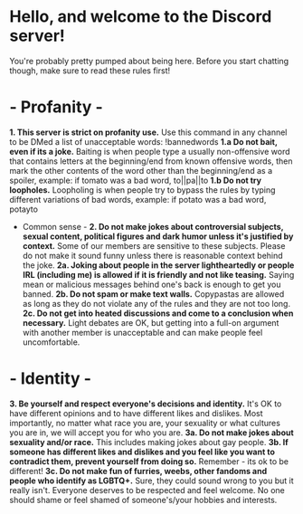 # Hello, and welcome to the Discord server!
You're probably pretty pumped about being here. Before you start chatting though, make sure to read these rules first!

# - Profanity -

**1. This server is strict on profanity use.**
Use this command in any channel to be DMed a list of unacceptable words: !bannedwords
    **1.a Do not bait, even if its a joke.**
Baiting is when people type a usually non-offensive word that contains letters at the beginning/end from known offensive words, then mark the other contents of the word other than the beginning/end as a spoiler, example: if tomato was a bad word, to||pa||to
    **1.b Do not try loopholes.**
Loopholing is when people try to bypass the rules by typing different variations of bad words, example: if potato was a bad word, potayto
- Common sense -
**2. Do not make jokes about controversial subjects, sexual content, political figures and dark humor unless it's justified by context.**
Some of our members are sensitive to these subjects. Please do not make it sound funny unless there is reasonable context behind the joke.
    **2a. Joking about people in the server lightheartedly or people IRL (including me) is allowed if it is friendly and not like teasing.**
Saying mean or malicious messages behind one's back is enough to get you banned.
    **2b. Do not spam or make text walls.**
Copypastas are allowed as long as they do not violate any of the rules and they are not too long.
    **2c. Do not get into heated discussions and come to a conclusion when necessary.**
Light debates are OK, but getting into a full-on argument with another member is unacceptable and can make people feel uncomfortable.
# - Identity -
**3. Be yourself and respect everyone's decisions and identity.**
It's OK to have different opinions and to have different likes and dislikes. Most importantly, no matter what race you are, your sexuality or what cultures you are in, we will accept you for who you are.
   **3a. Do not make jokes about sexuality and/or race.**
This includes making jokes about gay people.
   **3b. If someone has different likes and dislikes and you feel like you want to contradict them, prevent yourself from doing so.**
Remember - its ok to be different!
   **3c. Do not make fun of furries, weebs, other fandoms and people who identify as LGBTQ+.**
Sure, they could sound wrong to you but it really isn't. Everyone deserves to be respected and feel welcome. No one should shame or feel shamed of someone's/your hobbies and interests. 
 
